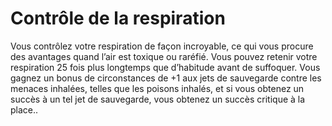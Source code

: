 # Contrôle de la respiration

<p>Vous contrôlez votre respiration de façon incroyable, ce qui vous procure des avantages quand l’air est toxique ou raréfié. Vous pouvez retenir votre respiration 25 fois plus longtemps que d’habitude avant de suffoquer. Vous gagnez un bonus de circonstances de +1 aux jets de sauvegarde contre les menaces inhalées, telles que les poisons inhalés, et si vous obtenez un succès à un tel jet de sauvegarde, vous obtenez un succès critique à la place..</p>